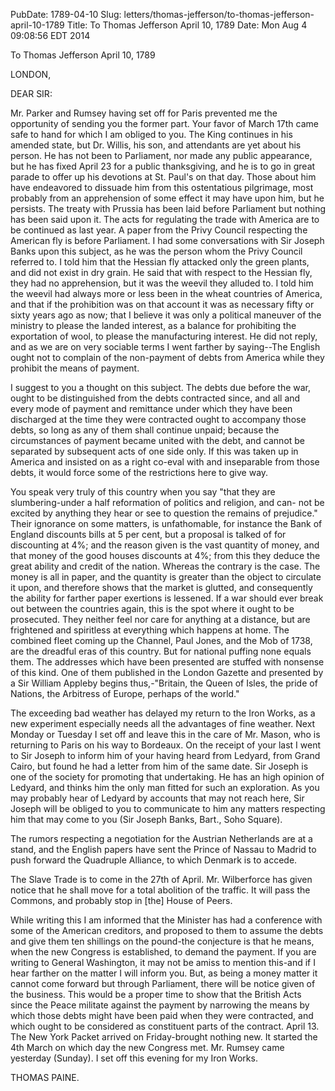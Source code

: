 PubDate: 1789-04-10
Slug: letters/thomas-jefferson/to-thomas-jefferson-april-10-1789
Title: To Thomas Jefferson April 10, 1789
Date: Mon Aug  4 09:08:56 EDT 2014

   To Thomas Jefferson April 10, 1789

   LONDON,

   DEAR SIR:

   Mr. Parker and Rumsey having set off for Paris prevented me the
   opportunity of sending you the former part. Your favor of March 17th came
   safe to hand for which I am obliged to you. The King continues in his
   amended state, but Dr. Willis, his son, and attendants are yet about his
   person. He has not been to Parliament, nor made any public appearance, but
   he has fixed April 23 for a public thanksgiving, and he is to go in great
   parade to offer up his devotions at St. Paul's on that day. Those about
   him have endeavored to dissuade him from this ostentatious pilgrimage,
   most probably from an apprehension of some effect it may have upon him,
   but he persists. The treaty with Prussia has been laid before Parliament
   but nothing has been said upon it. The acts for regulating the trade with
   America are to be continued as last year. A paper from the Privy Council
   respecting the American fly is before Parliament. I had some conversations
   with Sir Joseph Banks upon this subject, as he was the person whom the
   Privy Council referred to. I told him that the Hessian fly attacked only
   the green plants, and did not exist in dry grain. He said that with
   respect to the Hessian fly, they had no apprehension, but it was the
   weevil they alluded to. I told him the weevil had always more or less been
   in the wheat countries of America, and that if the prohibition was on that
   account it was as necessary fifty or sixty years ago as now; that I
   believe it was only a political maneuver of the ministry to please the
   landed interest, as a balance for prohibiting the exportation of wool, to
   please the manufacturing interest. He did not reply, and as we are on very
   sociable terms I went farther by saying--The English ought not to complain
   of the non-payment of debts from America while they prohibit the means of
   payment.

   I suggest to you a thought on this subject. The debts due before the war,
   ought to be distinguished from the debts contracted since, and all and
   every mode of payment and remittance under which they have been discharged
   at the time they were contracted ought to accompany those debts, so long
   as any of them shall continue unpaid; because the circumstances of payment
   became united with the debt, and cannot be separated by subsequent acts of
   one side only. If this was taken up in America and insisted on as a right
   co-eval with and inseparable from those debts, it would force some of the
   restrictions here to give way.

   You speak very truly of this country when you say "that they are
   slumbering-under a half reformation of politics and religion, and can- not
   be excited by anything they hear or see to question the remains of
   prejudice." Their ignorance on some matters, is unfathomable, for instance
   the Bank of England discounts bills at 5 per cent, but a proposal is
   talked of for discounting at 4%; and the reason given is the vast quantity
   of money, and that money of the good houses discounts at 4%; from this
   they deduce the great ability and credit of the nation. Whereas the
   contrary is the case. The money is all in paper, and the quantity is
   greater than the object to circulate it upon, and therefore shows that the
   market is glutted, and consequently the ability for farther paper
   exertions is lessened. If a war should ever break out between the
   countries again, this is the spot where it ought to be prosecuted. They
   neither feel nor care for anything at a distance, but are frightened and
   spiritless at everything which happens at home. The combined fleet coming
   up the Channel, Paul Jones, and the Mob of 1738, are the dreadful eras of
   this country. But for national puffing none equals them. The addresses
   which have been presented are stuffed with nonsense of this kind. One of
   them published in the London Gazette and presented by a Sir William
   Appleby begins thus,-"Britain, the Queen of Isles, the pride of Nations,
   the Arbitress of Europe, perhaps of the world."

   The exceeding bad weather has delayed my return to the Iron Works, as a
   new experiment especially needs all the advantages of fine weather. Next
   Monday or Tuesday I set off and leave this in the care of Mr. Mason, who
   is returning to Paris on his way to Bordeaux. On the receipt of your last
   I went to Sir Joseph to inform him of your having heard from Ledyard, from
   Grand Cairo, but found he had a letter from him of the same date. Sir
   Joseph is one of the society for promoting that undertaking. He has an
   high opinion of Ledyard, and thinks him the only man fitted for such an
   exploration. As you may probably hear of Ledyard by accounts that may not
   reach here, Sir Joseph will be obliged to you to communicate to him any
   matters respecting him that may come to you (Sir Joseph Banks, Bart., Soho
   Square).

   The rumors respecting a negotiation for the Austrian Netherlands are at a
   stand, and the English papers have sent the Prince of Nassau to Madrid to
   push forward the Quadruple Alliance, to which Denmark is to accede.

   The Slave Trade is to come in the 27th of April. Mr. Wilberforce has given
   notice that he shall move for a total abolition of the traffic. It will
   pass the Commons, and probably stop in [the] House of Peers.

   While writing this I am informed that the Minister has had a conference
   with some of the American creditors, and proposed to them to assume the
   debts and give them ten shillings on the pound-the conjecture is that he
   means, when the new Congress is established, to demand the payment. If you
   are writing to General Washington, it may not be amiss to mention this-and
   if I hear farther on the matter I will inform you. But, as being a money
   matter it cannot come forward but through Parliament, there will be notice
   given of the business. This would be a proper time to show that the
   British Acts since the Peace militate against the payment by narrowing the
   means by which those debts might have been paid when they were contracted,
   and which ought to be considered as constituent parts of the contract.
   April 13. The New York Packet arrived on Friday-brought nothing new. It
   started the 4th March on which day the new Congress met. Mr. Rumsey came
   yesterday (Sunday). I set off this evening for my Iron Works.

   THOMAS PAINE.


